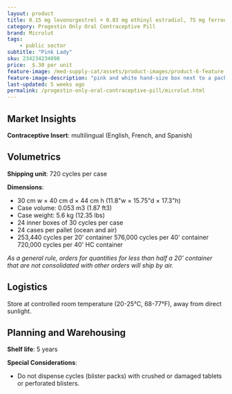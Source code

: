 ```yaml
---
layout: product
title: 0.15 mg levonorgestrel + 0.03 mg ethinyl estradiol, 75 mg ferrous fumarate, "Pink Lady"
category: Progestin Only Oral Contraceptive Pill
brand: Microlut
tags: 
    - public sector
subtitle: "Pink Lady"
sku: 234234234098
price:  $.30 per unit
feature-image: /med-supply-cat/assets/product-images/product-6-feature.png
feature-image-description: "pink and white hand-size box next to a packet of white pills"
last-updated: 5 weeks ago
permalink: /progestin-only-oral-contraceptive-pill/microlut.html
---
```

## Market Insights

**Contraceptive Insert**: multilingual (English, French, and Spanish)

## Volumetrics

**Shipping unit**: 720 cycles per case

**Dimensions**:

- 30 cm w × 40 cm d × 44 cm h (11.8"w × 15.75"d × 17.3"h)
- Case volume: 0.053 m3 (1.87 ft3)
- Case weight: 5.6 kg (12.35 lbs)
- 24 inner boxes of 30 cycles per case
- 24 cases per pallet (ocean and air)
- 253,440 cycles per 20' container 576,000 cycles per 40' container 720,000 cycles per 40' HC container

*As a general rule, orders for quantities for less than half a 20' container that are not consolidated with other orders will ship by air.*

## Logistics

Store at controlled room temperature (20-25°C, 68-77°F), away from direct sunlight.

## Planning and Warehousing 

**Shelf life**: 5 years

**Special Considerations**:

- Do not dispense cycles (blister packs) with crushed or damaged tablets or perforated blisters.